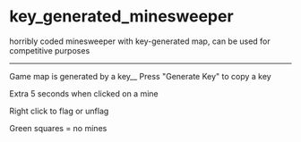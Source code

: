 # key_generated_minesweeper
horribly coded minesweeper with key-generated map, can be used for competitive purposes

---

Game map is generated by a key__
Press "Generate Key" to copy a key

Extra 5 seconds when clicked on a mine

Right click to flag or unflag

Green squares = no mines
